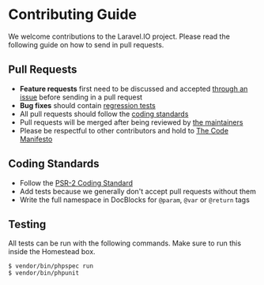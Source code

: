 # Contributing Guide

We welcome contributions to the Laravel.IO project. Please read the following guide on how to send in pull requests.

## Pull Requests

- **Feature requests** first need to be discussed and accepted [through an issue](https://github.com/LaravelIO/laravel.io/issues/new) before sending in a pull request
- **Bug fixes** should contain [regression tests](https://laracasts.com/lessons/regression-testing)
- All pull requests should follow the [coding standards](#coding-standards)
- Pull requests will be merged after being reviewed by [the maintainers](readme.md#maintainers)
- Please be respectful to other contributors and hold to [The Code Manifesto](http://codemanifesto.com/)

## Coding Standards

- Follow the [PSR-2 Coding Standard](http://www.php-fig.org/psr/psr-2/)
- Add tests because we generally don't accept pull requests without them
- Write the full namespace in DocBlocks for `@param`, `@var` or `@return` tags

## Testing

All tests can be run with the following commands. Make sure to run this inside the Homestead box.

    $ vendor/bin/phpspec run
    $ vendor/bin/phpunit